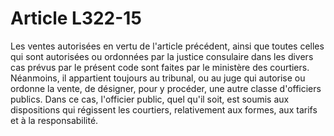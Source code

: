 # Article L322-15

Les ventes autorisées en vertu de l'article précédent, ainsi que toutes celles qui sont autorisées ou ordonnées par la justice consulaire dans les divers cas prévus par le présent code sont faites par le ministère des courtiers.   Néanmoins, il appartient toujours au tribunal, ou au juge qui autorise ou ordonne la vente, de désigner, pour y procéder, une autre classe d'officiers publics. Dans ce cas, l'officier public, quel qu'il soit, est soumis aux dispositions qui régissent les courtiers, relativement aux formes, aux tarifs et à la responsabilité.